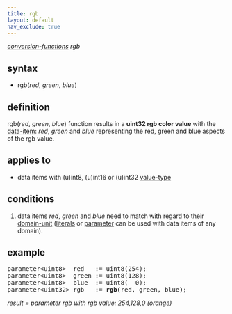 ```yaml
---
title: rgb
layout: default
nav_exclude: true
---
```

*[conversion-functions](conversion-functions) rgb*

## syntax

-   rgb(*red*, *green*, *blue*)

## definition

rgb(*red*, *green*, *blue*) function results in a **uint32 rgb color value** with the [data-item](data-item): *red*, *green* and *blue* representing the red, green and blue aspects of the rgb value.

## applies to

- data items with (u)int8, (u)int16 or (u)int32 [value-type](value-type)

## conditions

1. data items *red*, *green* and *blue* need to match with regard to their [domain-unit](domain-unit) ([literals](https://en.wikipedia.org/wiki/Literal_(computer_programming)) or [parameter](parameter) can be used with data items of any domain).

## example

<pre>
parameter&lt;uint8&gt;  red   := uint8(254);
parameter&lt;uint8&gt;  green := uint8(128);
parameter&lt;uint8&gt;  blue  := uint8(  0);
parameter&lt;uint32&gt; rgb   := <B>rgb(</B>red, green, blue<B>)</B>;
</pre>

*result = parameter rgb with rgb value: 254,128,0 (orange)*